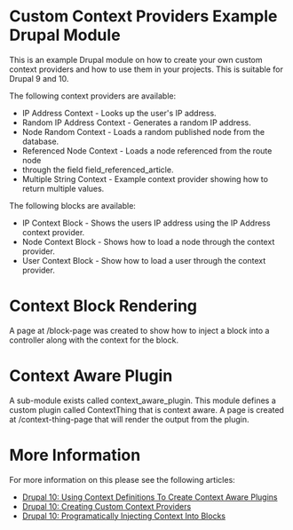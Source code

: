 # Custom Context Providers Example Drupal Module

This is an example Drupal module on how to create your own custom context
providers and how to use them in your projects. This is suitable for
Drupal 9 and 10.

The following context providers are available:
- IP Address Context - Looks up the user's IP address.
- Random IP Address Context - Generates a random IP address.
- Node Random Context - Loads a random published node from the database.
- Referenced Node Context - Loads a node referenced from the route node
- through the field field_referenced_article.
- Multiple String Context - Example context provider showing how to return
multiple values.

The following blocks are available:
- IP Context Block - Shows the users IP address using the IP Address context
provider.
- Node Context Block - Shows how to load a node through the context provider.
- User Context Block - Show how to load a user through the context provider.

# Context Block Rendering
A page at /block-page was created to show how to inject a block into a
controller along with the context for the block.

# Context Aware Plugin
A sub-module exists called context_aware_plugin. This module defines a
custom plugin called ContextThing that is  context aware. A page is
created at /context-thing-page that will render the output from the plugin.

# More Information
For more information on this please see the following articles:
- [Drupal 10: Using Context Definitions To Create Context Aware Plugins](https://www.hashbangcode.com/article/drupal-10-using-context-definitions-create-context-aware-plugins)
- [Drupal 10: Creating Custom Context Providers](https://www.hashbangcode.com/article/drupal-10-creating-custom-context-providers)
- [Drupal 10: Programatically Injecting Context Into Blocks](https://www.hashbangcode.com/article/drupal-10-programatically-injecting-context-blocks)

